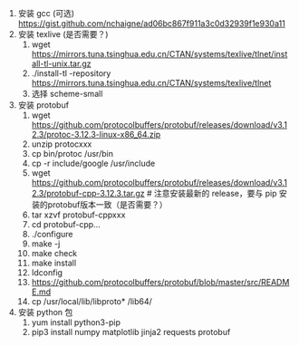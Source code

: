 1. 安装 gcc (可选) https://gist.github.com/nchaigne/ad06bc867f911a3c0d32939f1e930a11
2. 安装 texlive (是否需要？)
   1. wget https://mirrors.tuna.tsinghua.edu.cn/CTAN/systems/texlive/tlnet/install-tl-unix.tar.gz
   2. ./install-tl -repository https://mirrors.tuna.tsinghua.edu.cn/CTAN/systems/texlive/tlnet
   3. 选择 scheme-small
3. 安装 protobuf
   1. wget https://github.com/protocolbuffers/protobuf/releases/download/v3.12.3/protoc-3.12.3-linux-x86_64.zip
   2. unzip protocxxx
   3. cp bin/protoc /usr/bin
   4. cp -r include/google /usr/include
   5. wget https://github.com/protocolbuffers/protobuf/releases/download/v3.12.3/protobuf-cpp-3.12.3.tar.gz # 注意安装最新的 release，要与 pip 安装的protobuf版本一致（是否需要？）
   6. tar xzvf protobuf-cppxxx
   7. cd protobuf-cpp...
   8. ./configure
   9. make -j
   10. make check
   11. make install
   12. ldconfig
   13. https://github.com/protocolbuffers/protobuf/blob/master/src/README.md
   14. cp /usr/local/lib/libproto* /lib64/
4. 安装 python 包
   1. yum install python3-pip
   2. pip3 install numpy matplotlib jinja2 requests protobuf